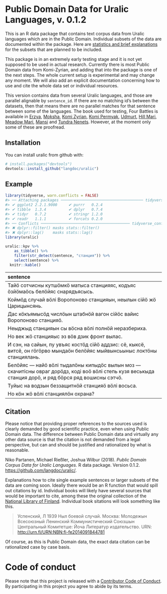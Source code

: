 
# Public Domain Data for Uralic Languages, v. 0.1.2

This is an R data package that contains text corpus data from Uralic
languages which are in the Public Domain. Individual subsets of the data
are documented within the package. Here are [statistics and brief
explanations](https://github.com/langdoc/uralic/blob/master/STATISTICS.md)
for the subsets that are planned to be included.

This package is in an extremely early testing stage and it is not yet
supposed to be used in actual research. Currently there is most Public
Domain data from Komi-Zyrian, and adding that into the package is one of
the next steps. The whole current setup is experimental and may change
any moment. We will also add an explicit documentation concerning how to
use and cite the whole data set or individual resources.

This version contains data from several Uralic languages, and those are
parallel alignable by `sentence_id`. If there are no matching id’s
between the datasets, then that means there are no parallel matches for
that sentence between some of the languages. The book used for testing,
Four Battles is available in
[Erzya](http://urn.fi/URN:NBN:fi-fe2014082633380),
[Moksha](http://urn.fi/URN:NBN:fi-fe2014090944573), [Komi
Zyrian](http://urn.fi/URN:NBN:fi-fe2014102045428), [Komi
Permyak](http://urn.fi/URN:NBN:fi-fe2014101045137),
[Udmurt](http://urn.fi/URN:NBN:fi-fe2014092444879), [Hill
Mari](http://urn.fi/URN:NBN:fi-fe2014100345029), [Meadow
Mari](http://urn.fi/URN:NBN:fi-fe2014091844781),
[Mansi](http://urn.fi/URN:NBN:fi-fe2014090133491) and [Tundra
Nenets](http://urn.fi/URN:NBN:fi-fe2014061829330). However, at the
moment only some of these are proofread.

## Installation

You can install uralic from github with:

``` r
# install.packages("devtools")
devtools::install_github("langdoc/uralic")
```

## Example

``` r
library(tidyverse, warn.conflicts = FALSE)
#> ── Attaching packages ───────────────────────────────────── tidyverse 1.2.0 ──
#> ✔ ggplot2 2.2.1.9000     ✔ purrr   0.2.4     
#> ✔ tibble  1.3.4          ✔ dplyr   0.7.4     
#> ✔ tidyr   0.7.2          ✔ stringr 1.2.0     
#> ✔ readr   1.1.1          ✔ forcats 0.2.0
#> ── Conflicts ──────────────────────────────────────── tidyverse_conflicts() ──
#> ✖ dplyr::filter() masks stats::filter()
#> ✖ dplyr::lag()    masks stats::lag()
library(uralic)

uralic::kpv %>% 
    as_tibble() %>%
    filter(str_detect(sentence, "станция")) %>% 
    select(sentence) %>%
  knitr::kable()
```

| sentence                                                                                                                                                 |
| :------------------------------------------------------------------------------------------------------------------------------------------------------- |
| Тайӧ сотчисны кутшӧмкӧ матыса станцияяс, кодъяс ӧзйӧмаӧсь белӧйяс снарядъясысь.                                                                          |
| Коймӧд случай вӧлі Воропоново станцияын, неылын сійӧ жӧ Царицынсянь.                                                                                     |
| Дас кӧкъямысӧд числӧын штабнӧй вагон сійӧс вайис Воропоново станцияӧ.                                                                                    |
| Неыджыд станцияын сы вӧсна вӧлі полнӧй неразбериха.                                                                                                      |
| Но век жӧ станцияыс эз вӧв дзик фронт вылас.                                                                                                             |
| И сэн, на сайын, пу увъяс костӧд сійӧ аддзис: сё, кыксё, витсё, он гӧгӧрво мындаӧн белӧйяс мыйвынсьыныс локтӧны станциялань.                             |
| Белӧйяс — найӧ вӧлі тыдалӧны кипыдӧс вылын моз — скачитісны овраг дорӧдз, коді воӧ вӧлі степь кузя веськыда станция дорӧ, и ряд бӧрся ряд вошисны сэтчӧ. |
| Туйыс на водзын беззащитнӧй станцияӧ вӧлі восьса.                                                                                                        |
| Но кӧн жӧ вӧлі станциялӧн охрана?                                                                                                                        |

## Citation

Please notice that providing proper references to the sources used is
clearly demanded by good scientific practice, even when using Public
Domain data. The difference between Public Domain data and virtually any
other data source is that the citation is not demanded from a legal
perspective, but can and should be justified and rationalized by what is
reasonable.

Niko Partanen, Michael Rießler, Joshua Wilbur (2018). *Public Domain
Corpus Data for Uralic Languages.* R data package. Version 0.1.2.
<https://github.com/langdoc/uralic/>.

Explanations how to cite single example sentences or larger subsets of
the data are coming soon. Ideally there would be an R function that
would spill out citations by id. Individual books will likely have
several sources that would be important to cite, among these the
original collection of the [National Library of
Finland](https://fennougrica.kansalliskirjasto.fi/). Individual book
sitations will look something like this.

> Успенский, Л 1939 Ныл боевой случай. Москва: Молодежын Всесоюзный
> Ленинский Коммунистический Союзшын Центральный Комитетше: Йоча
> Литератур издательство. URN:
> <http://urn.fi/URN:NBN:fi-fe2014091844781>

Of course, as this is Public Domain data, the exact data citation can be
rationalized case by case basis.

# Code of conduct

Please note that this project is released with a [Contributor Code of
Conduct](CONDUCT.md). By participating in this project you agree to
abide by its terms.
